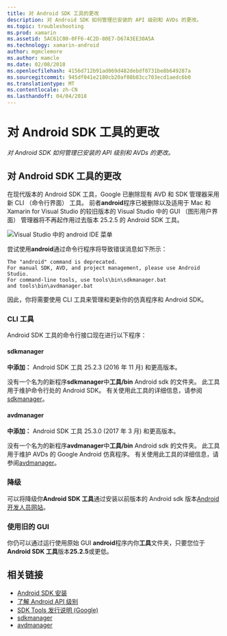 ```yaml
---
title: 对 Android SDK 工具的更改
description: 对 Android SDK 如何管理已安装的 API 级别和 AVDs 的更改。
ms.topic: troubleshooting
ms.prod: xamarin
ms.assetid: 5AC61C00-0FF6-4C2D-80E7-D67A3EE30A5A
ms.technology: xamarin-android
author: mgmclemore
ms.author: mamcle
ms.date: 02/08/2018
ms.openlocfilehash: 4156d712b91ad069d482debdf0731be8b649287a
ms.sourcegitcommit: 945df041e2180cb20af08b83cc703ecd1aedc6b0
ms.translationtype: MT
ms.contentlocale: zh-CN
ms.lasthandoff: 04/04/2018
---
```

# <a name="changes-to-the-android-sdk-tooling"></a>对 Android SDK 工具的更改

_对 Android SDK 如何管理已安装的 API 级别和 AVDs 的更改。_

## <a name="changes-to--android-sdk-tooling"></a>对 Android SDK 工具的更改

在现代版本的 Android SDK 工具，Google 已删除现有 AVD 和 SDK 管理器采用新 CLI （命令行界面） 工具。 前者**android**程序已被删除以及适用于 Mac 和 Xamarin for Visual Studio 的较旧版本的 Visual Studio 中的 GUI （图形用户界面） 管理器将不再起作用过去版本 25.2.5 的 Android SDK 工具。


![Visual Studio 中的 android IDE 菜单](sdk-cli-tooling-changes-images/android-ide-menu.png)

尝试使用**android**通过命令行程序将导致错误消息如下所示：

```shell
The "android" command is deprecated.
For manual SDK, AVD, and project management, please use Android Studio.
For command-line tools, use tools\bin\sdkmanager.bat
and tools\bin\avdmanager.bat
```

因此，你将需要使用 CLI 工具来管理和更新你的仿真程序和 Android SDK。

### <a name="cli-tools"></a>CLI 工具

Android SDK 工具的命令行接口现在进行以下程序：

#### <a name="sdkmanager"></a>sdkmanager

**中添加：** Android SDK 工具 25.2.3 (2016 年 11 月) 和更高版本。

没有一个名为的新程序**sdkmanager**中**工具/bin** Android sdk 的文件夹。 此工具用于维护命令行处的 Android SDK。 有关使用此工具的详细信息，请参阅[sdkmanager](https://developer.android.com/studio/command-line/sdkmanager.html)。

#### <a name="avdmanager"></a>avdmanager

**中添加：** Android SDK 工具 25.3.0 (2017 年 3 月) 和更高版本。

没有一个名为的新程序**avdmanager**中**工具/bin** Android sdk 的文件夹。 此工具用于维护 AVDs 的 Google Android 仿真程序。 有关使用此工具的详细信息，请参阅[avdmanager](https://developer.android.com/studio/command-line/avdmanager.html)。

### <a name="downgrading"></a>降级

可以将降级你**Android SDK 工具**通过安装以前版本的 Android sdk 版本[Android 开发人员网站](https://developer.android.com/studio/index.html)。

### <a name="using-the-old-gui"></a>使用旧的 GUI

你仍可以通过运行使用原始 GUI **android**程序内你**工具**文件夹，只要您位于**Android SDK 工具**版本**25.2.5**或更低。


## <a name="related-links"></a>相关链接

- [Android SDK 安装](~/android/get-started/installation/android-sdk.md)
- [了解 Android API 级别](~/android/app-fundamentals/android-api-levels.md)
- [SDK Tools 发行说明 (Google)](https://developer.android.com/studio/releases/sdk-tools.html)
- [sdkmanager](https://developer.android.com/studio/command-line/sdkmanager.html)
- [avdmanager](https://developer.android.com/studio/command-line/avdmanager.html)
